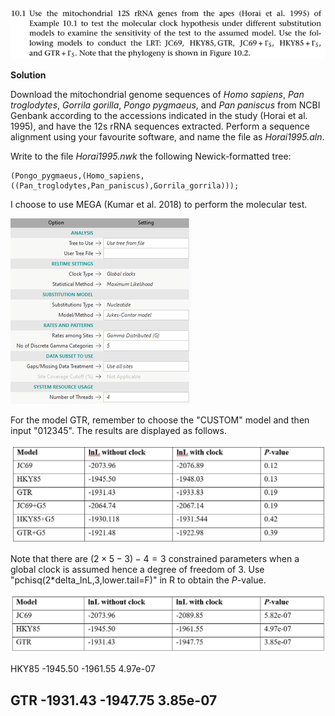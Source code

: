 <p>
  <img src=img/10.1-P.png>
</p>

**Solution**

Download the mitochondrial genome sequences of *Homo sapiens*, *Pan
troglodytes*, *Gorrila gorilla*, *Pongo pygmaeus*, and *Pan paniscus*
from NCBI Genbank according to the accessions indicated in the study
(Horai et al. 1995), and have the 12s rRNA sequences extracted. Perform
a sequence alignment using your favourite software, and name the file as
*Horai1995.aln*.

Write to the file *Horai1995.nwk* the following Newick-formatted tree:

```
(Pongo_pygmaeus,(Homo_sapiens,((Pan_troglodytes,Pan_paniscus),Gorrila_gorrila)));
```

I choose to use MEGA (Kumar et al. 2018) to perform the molecular test.

<p>
  <img src=img/10.1-1.png>
</p>

For the model GTR, remember to choose the "CUSTOM" model and then input
"012345". The results are displayed as follows.

<p>
  <img src=img/10.1-2.png>
</p>

Note that there are $(2 \times 5 - 3) - 4 = 3$ constrained parameters
when a global clock is assumed hence a degree of freedom of 3. Use
"pchisq(2\*delta_lnL,3,lower.tail=F)" in R to obtain the *P*-value.

<p>
  <img src=img/10.1-3.png>
</p>
  HKY85            -1945.50             -1961.55             4.97e-07

  GTR              -1931.43             -1947.75             3.85e-07
  --------------------------------------------------------------------------
